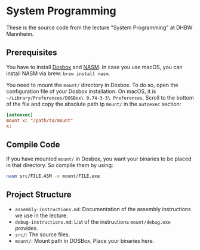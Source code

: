 # System Programming

These is the source code from the lecture "System Programming" at DHBW Mannheim.

## Prerequisites

You have to install [Dosbox](https://www.dosbox.com) and [NASM](https://nasm.us).
In case you use macOS, you can install NASM via brew: `brew install nasm`.

You need to mount the `mount/` directory in Dosbox. To do so, open the
configuration file of your Dosbox installation. On macOS, it is
`~/Library/Preferences/DOSBox\ 0.74-3-3\ Preferences`. Scroll to the bottom of
the file and copy the absolute path tp `mount/` in the `autoexec` section:

```ini
[autoexec]
mount x: "/path/to/mount"
x:
```

## Compile Code

If you have mounted `mount/` in Dosbox, you want your binaries to be placed in
that directory. So compile them by using:

```sh
nasm src/FILE.ASM -o mount/FILE.exe
```

## Project Structure

- `assembly-instructions.md`: Documentation of the assembly instructions we use in the lecture.
- `debug-instructions.md`: List of the instructions `mount/debug.exe` provides.
- `src/`: The source files.
- `mount/`: Mount path in DOSBox. Place your binaries here.
